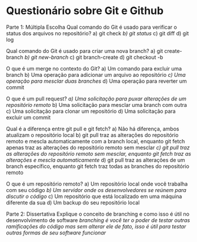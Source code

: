 # Questionário sobre Git e Github

Parte 1: Múltipla Escolha
Qual comando do Git é usado para verificar o status dos arquivos no repositório?
a) git check
*b) git status*
c) git diff
d) git log

Qual comando do Git é usado para criar uma nova branch?
a) git create-branch
*b) git new-branch*
c) git branch-create
d) git checkout -b

O que é um merge no contexto do Git?
a) Um comando para excluir uma branch
b) Uma operação para adicionar um arquivo ao repositório
*c) Uma operação para mesclar duas branches*
d) Uma operação para reverter um commit

O que é um pull request?
*a) Uma solicitação para puxar alterações de um repositório remoto*
b) Uma solicitação para mesclar uma branch com outra
c) Uma solicitação para clonar um repositório
d) Uma solicitação para excluir um commit

Qual é a diferença entre git pull e git fetch?
a) Não há diferença, ambos atualizam o repositório local
b) git pull traz as alterações do repositório remoto e mescla automaticamente com a branch local, enquanto git fetch apenas traz as alterações do repositório remoto sem mesclar
*c) git pull traz as alterações do repositório remoto sem mesclar, enquanto git fetch traz as alterações e mescla automaticamente*
d) git pull traz as alterações de um branch específico, enquanto git fetch traz todas as branches do repositório remoto

O que é um repositório remoto?
a) Um repositório local onde você trabalha com seu código
*b) Um servidor onde os desenvolvedores se reúnem para discutir o código*
c) Um repositório que está localizado em uma máquina diferente da sua
d) Um backup do seu repositório local

Parte 2: Dissertativa
Explique o conceito de branching e como isso é útil no desenvolvimento de software
*branching é você ter o poder de testar outras ramificações do código mas sem alterar ele de fato, isso é útil para testar outras formas de seu software funcionar*
